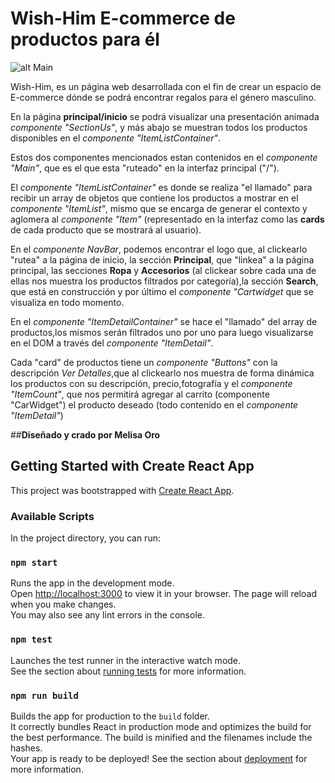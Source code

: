 # Wish-Him E-commerce de productos para él 


![alt Main](https://res.cloudinary.com/ds7jaqjll/image/upload/v1666134278/Wish-Him/presentacion-01_xk9oem.jpg)


Wish-Him, es un página web desarrollada con el fin de crear un espacio de E-commerce dónde 
se podrá encontrar regalos para el género masculino.

En la página **principal/inicio** se podrá visualizar una presentación animada *componente "SectionUs"*, y más abajo se muestran todos los productos disponibles en el *componente "ItemListContainer"*.

Estos dos componentes mencionados estan contenidos en el *componente "Main"*, que es el que esta "ruteado" en la interfaz principal ("/").

El *componente "ItemListContainer"* es donde se realiza "el llamado" para recibir un array de objetos que contiene los productos a mostrar en el *componente "ItemList"*, mismo que se encarga de generar el contexto y aglomera al *componente "Item"* (representado en la interfaz como las **cards** de cada producto que se mostrará al usuario).

En el *componente NavBar*, podemos encontrar el logo que, al clickearlo "rutea" a la página de inicio, la sección **Principal**, que "linkea" a la página principal, las secciones **Ropa** y **Accesorios** (al clickear sobre cada una de ellas nos muestra los productos filtrados por categoría),la sección **Search**, que está en construcción y por último el *componente "Cartwidget* que se visualiza en todo momento.

En el *componente "ItemDetailContainer"* se hace el "llamado" del array de productos,los mismos serán filtrados uno por uno para luego visualizarse en el DOM a través del *componente "ItemDetail"*.


Cada "card" de productos tiene un *componente "Buttons"* con la descripción *Ver Detalles*,que al clickearlo nos muestra de forma dinámica los productos con su descripción, precio,fotografía y el *componente "ItemCount"*, que nos permitirá agregar al carrito (componente "CarWidget") el producto deseado (todo contenido en el *componente "ItemDetail"*) 

##**Diseñado y crado por Melisa Oro**


## Getting Started with Create React App
This project was bootstrapped with [Create React App](https://github.com/facebook/create-react-app).
### Available Scripts
In the project directory, you can run:

### `npm start`
Runs the app in the development mode.\
Open [http://localhost:3000](http://localhost:3000) to view it in your browser.
The page will reload when you make changes.\
You may also see any lint errors in the console.

### `npm test`
Launches the test runner in the interactive watch mode.\
See the section about [running tests](https://facebook.github.io/create-react-app/docs/running-tests) for more information.

### `npm run build`
Builds the app for production to the `build` folder.\
It correctly bundles React in production mode and optimizes the build for the best performance.
The build is minified and the filenames include the hashes.\
Your app is ready to be deployed!
See the section about [deployment](https://facebook.github.io/create-react-app/docs/deployment) for more information.
